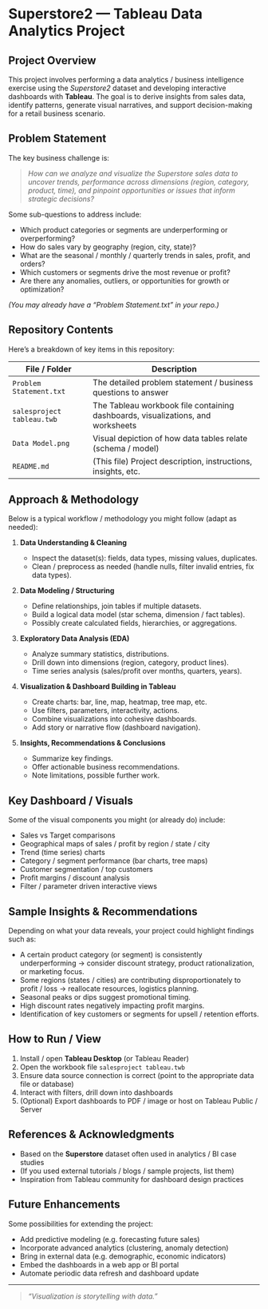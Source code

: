 # Superstore2 — Tableau Data Analytics Project

## Project Overview

This project involves performing a data analytics / business intelligence exercise using the *Superstore2* dataset and developing interactive dashboards with **Tableau**. The goal is to derive insights from sales data, identify patterns, generate visual narratives, and support decision-making for a retail business scenario.

## Problem Statement

The key business challenge is:

> *How can we analyze and visualize the Superstore sales data to uncover trends, performance across dimensions (region, category, product, time), and pinpoint opportunities or issues that inform strategic decisions?*

Some sub-questions to address include:

- Which product categories or segments are underperforming or overperforming?
- How do sales vary by geography (region, city, state)?
- What are the seasonal / monthly / quarterly trends in sales, profit, and orders?
- Which customers or segments drive the most revenue or profit?
- Are there any anomalies, outliers, or opportunities for growth or optimization?

*(You may already have a “Problem Statement.txt” in your repo.)*

## Repository Contents

Here’s a breakdown of key items in this repository:

| File / Folder | Description |
|----------------|-------------|
| `Problem Statement.txt` | The detailed problem statement / business questions to answer |
| `salesproject tableau.twb` | The Tableau workbook file containing dashboards, visualizations, and worksheets |
| `Data Model.png` | Visual depiction of how data tables relate (schema / model) |
| `README.md` | (This file) Project description, instructions, insights, etc. |

## Approach & Methodology

Below is a typical workflow / methodology you might follow (adapt as needed):

1. **Data Understanding & Cleaning**  
   - Inspect the dataset(s): fields, data types, missing values, duplicates.  
   - Clean / preprocess as needed (handle nulls, filter invalid entries, fix data types).  

2. **Data Modeling / Structuring**  
   - Define relationships, join tables if multiple datasets.  
   - Build a logical data model (star schema, dimension / fact tables).  
   - Possibly create calculated fields, hierarchies, or aggregations.

3. **Exploratory Data Analysis (EDA)**  
   - Analyze summary statistics, distributions.  
   - Drill down into dimensions (region, category, product lines).  
   - Time series analysis (sales/profit over months, quarters, years).

4. **Visualization & Dashboard Building in Tableau**  
   - Create charts: bar, line, map, heatmap, tree map, etc.  
   - Use filters, parameters, interactivity, actions.  
   - Combine visualizations into cohesive dashboards.  
   - Add story or narrative flow (dashboard navigation).  

5. **Insights, Recommendations & Conclusions**  
   - Summarize key findings.  
   - Offer actionable business recommendations.  
   - Note limitations, possible further work.

## Key Dashboard / Visuals

Some of the visual components you might (or already do) include:

- Sales vs Target comparisons  
- Geographical maps of sales / profit by region / state / city  
- Trend (time series) charts  
- Category / segment performance (bar charts, tree maps)  
- Customer segmentation / top customers  
- Profit margins / discount analysis  
- Filter / parameter driven interactive views  

## Sample Insights & Recommendations

Depending on what your data reveals, your project could highlight findings such as:

- A certain product category (or segment) is consistently underperforming → consider discount strategy, product rationalization, or marketing focus.  
- Some regions (states / cities) are contributing disproportionately to profit / loss → reallocate resources, logistics planning.  
- Seasonal peaks or dips suggest promotional timing.  
- High discount rates negatively impacting profit margins.  
- Identification of key customers or segments for upsell / retention efforts.

## How to Run / View

1. Install / open **Tableau Desktop** (or Tableau Reader)  
2. Open the workbook file `salesproject tableau.twb`  
3. Ensure data source connection is correct (point to the appropriate data file or database)  
4. Interact with filters, drill down into dashboards  
5. (Optional) Export dashboards to PDF / image or host on Tableau Public / Server  

## References & Acknowledgments

- Based on the **Superstore** dataset often used in analytics / BI case studies  
- (If you used external tutorials / blogs / sample projects, list them)  
- Inspiration from Tableau community for dashboard design practices  

## Future Enhancements

Some possibilities for extending the project:

- Add predictive modeling (e.g. forecasting future sales)  
- Incorporate advanced analytics (clustering, anomaly detection)  
- Bring in external data (e.g. demographic, economic indicators)  
- Embed the dashboards in a web app or BI portal  
- Automate periodic data refresh and dashboard update  

---

> _“Visualization is storytelling with data.”_

